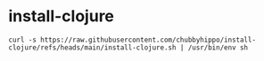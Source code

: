 # install-clojure
```shell
curl -s https://raw.githubusercontent.com/chubbyhippo/install-clojure/refs/heads/main/install-clojure.sh | /usr/bin/env sh
```
